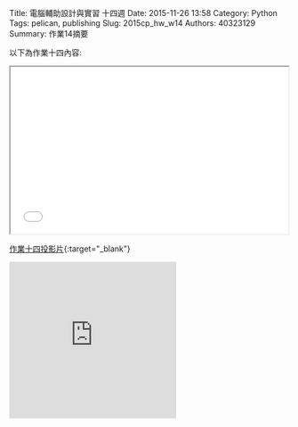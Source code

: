 Title: 電腦輔助設計與實習 十四週
Date: 2015-11-26 13:58
Category: Python
Tags: pelican, publishing
Slug: 2015cp_hw_w14
Authors: 40323129
Summary: 作業14摘要

以下為作業十四內容:

<iframe src="40323129_w14.html" width="500" height="300"></iframe>

[作業十四投影片](40323129_w14.html){:target="_blank"}

<iframe src="https://player.vimeo.com/video/150985599" width="300" height="281" frameborder="0" webkitallowfullscreen mozallowfullscreen allowfullscreen></iframe>
